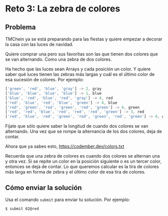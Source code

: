 # Reto 3: La zebra de colores

## Problema

TMChein ya se está preparando para las fiestas y quiere empezar a decorar la casa con las luces de navidad.

Quiere comprar una pero sus favoritas son las que tienen dos colores que se van alternando. Como una zebra de dos colores.

Ha hecho que las luces sean Arrays y cada posición un color. Y quiere saber qué luces tienen las zebras más largas y cuál es el último color de esa sucesión de colores. Por ejemplo:

```js
['green', 'red', 'blue', 'gray'] -> 2, gray
['blue', 'blue', 'blue', 'blue'] -> 1, blue
['blue', 'red', 'blue', 'red', 'gray'] -> 4, red
['red', 'blue', 'red', 'blue', 'green'] -> 4, blue
['red', 'green', 'red', 'green', 'red', 'green'] -> 6, green
['red', 'red', 'blue', 'red', 'red', 'red', 'green'] -> 3, red
['red', 'blue', 'red', 'green', 'red', 'green', 'red', 'green'] -> 6, green
```

Fíjate que sólo quiere saber la longitud de cuando dos colores se van alternando. Una vez que se rompe la alternancia de los dos colores, deja de contar.

Ahora que ya sabes esto, https://codember.dev/colors.txt

Recuerda que una zebra de colores es cuando dos colores se alternan una y otra vez. Si se repite un color en la posición siguiente o es un tercer color, entonces se deja de contar.
Lo que queremos calcular es la tira de colores más larga en forma de zebra y el último color de esa tira de colores.

## Cómo enviar la solución
Usa el comando `submit` para enviar tu solución. Por ejemplo:

`$ submit 62@red`
